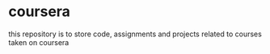 # coursera
this repository is to store code, assignments and projects related to courses taken on coursera
